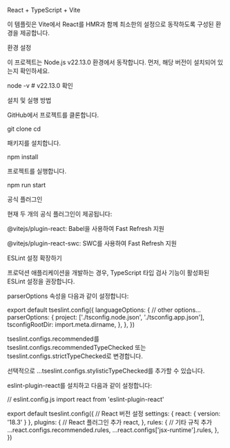 React + TypeScript + Vite

이 템플릿은 Vite에서 React를 HMR과 함께 최소한의 설정으로 동작하도록 구성된 환경을 제공합니다.

환경 설정

이 프로젝트는 Node.js v22.13.0 환경에서 동작합니다. 먼저, 해당 버전이 설치되어 있는지 확인하세요.

node -v # v22.13.0 확인

설치 및 실행 방법

GitHub에서 프로젝트를 클론합니다.

git clone <repository-url>
cd <project-directory>

패키지를 설치합니다.

npm install

프로젝트를 실행합니다.

npm run start

공식 플러그인

현재 두 개의 공식 플러그인이 제공됩니다:

@vitejs/plugin-react: Babel을 사용하여 Fast Refresh 지원

@vitejs/plugin-react-swc: SWC를 사용하여 Fast Refresh 지원

ESLint 설정 확장하기

프로덕션 애플리케이션을 개발하는 경우, TypeScript 타입 검사 기능이 활성화된 ESLint 설정을 권장합니다.

parserOptions 속성을 다음과 같이 설정합니다:

export default tseslint.config({
languageOptions: {
// other options...
parserOptions: {
project: ['./tsconfig.node.json', './tsconfig.app.json'],
tsconfigRootDir: import.meta.dirname,
},
},
})

tseslint.configs.recommended를 tseslint.configs.recommendedTypeChecked 또는 tseslint.configs.strictTypeChecked로 변경합니다.

선택적으로 ...tseslint.configs.stylisticTypeChecked를 추가할 수 있습니다.

eslint-plugin-react를 설치하고 다음과 같이 설정합니다:

// eslint.config.js
import react from 'eslint-plugin-react'

export default tseslint.config({
// React 버전 설정
settings: { react: { version: '18.3' } },
plugins: {
// React 플러그인 추가
react,
},
rules: {
// 기타 규칙 추가
...react.configs.recommended.rules,
...react.configs['jsx-runtime'].rules,
},
})
